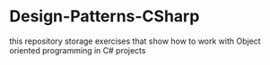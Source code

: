# Design-Patterns-CSharp
this repository storage exercises that show how to work with Object oriented programming in C# projects
